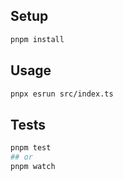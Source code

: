 ## Setup

```bash
pnpm install
```

## Usage

```bash
pnpx esrun src/index.ts
```

## Tests

```bash
pnpm test
## or
pnpm watch
```
